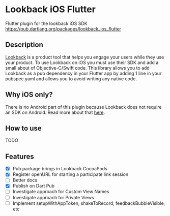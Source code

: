 # Lookback iOS Flutter
Flutter plugin for the lookback iOS SDK
https://pub.dartlang.org/packages/lookback_ios_flutter
## Description
[Lookback](https://lookback.io/) is a product tool that helps you engage your users while they use your product. To use Lookback on iOS you must use their SDK and add a small about of Objective-C/Swift code.
This library allows you to add Lookback as a pub dependency in your Flutter app by adding 1 line in your pubspec.yaml and allows you to avoid writing any native code.
## Why iOS only?
There is no Android part of this plugin because Lookback does not require an SDK on Android. Read more about that [here](https://help.lookback.io/installing-the-ios-sdk/overview-of-the-ios-sdk).
## How to use
TODO
## Features
- [x] Pub package brings in Lookback CocoaPods
- [x] Register openURL for starting a participate link session
- [ ] Better docs
- [x] Publish on Dart Pub
- [ ] Investigate approach for Custom View Names
- [ ] Investigate approach for Private Views
- [ ] Implement setupWithAppToken, shakeToRecord, feedbackBubbleVisible, etc
